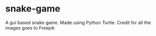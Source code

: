 # snake-game
A gui based snake game. Made using Python Turtle.
Credit for all the images goes to Freepik
